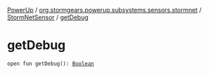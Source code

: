 [PowerUp](../../index.md) / [org.stormgears.powerup.subsystems.sensors.stormnet](../index.md) / [StormNetSensor](index.md) / [getDebug](./get-debug.md)

# getDebug

`open fun getDebug(): `[`Boolean`](https://kotlinlang.org/api/latest/jvm/stdlib/kotlin/-boolean/index.html)